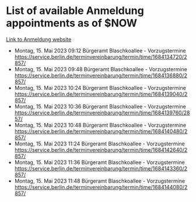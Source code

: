 # List of available Anmeldung appointments as of $NOW
[Link to Anmeldung website](https://service.berlin.de/terminvereinbarung/termin/tag.php?termin=1&anliegen[]=120686&dienstleisterlist=122210,122217,327316,122219,327312,122227,327314,122231,327346,122243,327348,122254,122252,329742,122260,329745,122262,329748,122271,327278,122273,327274,122277,327276,330436,122280,327294,122282,327290,122284,327292,122291,327270,122285,327266,122286,327264,122296,327268,150230,329760,122297,327286,122294,327284,122312,329763,122314,329775,122304,327330,122311,327334,122309,327332,317869,122281,327352,122279,329772,122283,122276,327324,122274,327326,122267,329766,122246,327318,122251,327320,122257,327322,122208,327298,122226,327300&herkunft=http%3A%2F%2Fservice.berlin.de%2Fdienstleistung%2F120686%2F)
- Montag, 15. Mai 2023 09:12 Bürgeramt Blaschkoallee - Vorzugstermine https://service.berlin.de/terminvereinbarung/termin/time/1684134720/2857/
- Montag, 15. Mai 2023 09:48 Bürgeramt Blaschkoallee - Vorzugstermine https://service.berlin.de/terminvereinbarung/termin/time/1684136880/2857/
- Montag, 15. Mai 2023 10:24 Bürgeramt Blaschkoallee - Vorzugstermine https://service.berlin.de/terminvereinbarung/termin/time/1684139040/2857/
- Montag, 15. Mai 2023 10:36 Bürgeramt Blaschkoallee - Vorzugstermine https://service.berlin.de/terminvereinbarung/termin/time/1684139760/2857/
- Montag, 15. Mai 2023 10:48 Bürgeramt Blaschkoallee - Vorzugstermine https://service.berlin.de/terminvereinbarung/termin/time/1684140480/2857/
- Montag, 15. Mai 2023 11:24 Bürgeramt Blaschkoallee - Vorzugstermine https://service.berlin.de/terminvereinbarung/termin/time/1684142640/2857/
- Montag, 15. Mai 2023 11:36 Bürgeramt Blaschkoallee - Vorzugstermine https://service.berlin.de/terminvereinbarung/termin/time/1684143360/2857/
- Montag, 15. Mai 2023 11:48 Bürgeramt Blaschkoallee - Vorzugstermine https://service.berlin.de/terminvereinbarung/termin/time/1684144080/2857/
